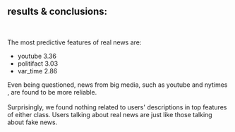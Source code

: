 <br><br>

## results & conclusions:

<br>

The most predictive features of
real news are:
* youtube 3.36
* politifact 3.03
* var_time 2.86

Even being questioned, news from big
media, such as youtube and nytimes , are
found to be more reliable.   
<br>
Surprisingly, we
found nothing related to users' descriptions
in top features of either class. Users talking
about real news are just like those talking
about fake news.
